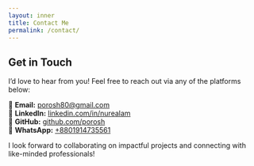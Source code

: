 ```yaml
---
layout: inner
title: Contact Me
permalink: /contact/
---
```


## Get in Touch

I’d love to hear from you! Feel free to reach out via any of the platforms below:

📧 **Email:** porosh80@gmail.com  
🔗 **LinkedIn:** [linkedin.com/in/nurealam](https://linkedin.com/in/nurealam)  
📂 **GitHub:** [github.com/porosh](https://github.com/porosh)  
💬 **WhatsApp:** [+8801914735561](https://wa.me/8801914735561)

I look forward to collaborating on impactful projects and connecting with like-minded professionals!
